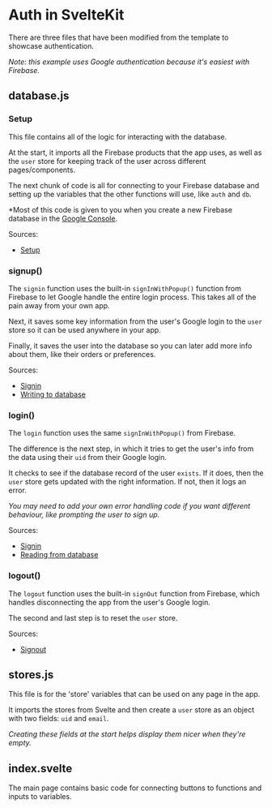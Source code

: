 # Auth in SvelteKit

There are three files that have been modified from the template to showcase authentication.

*Note: this example uses Google authentication because it's easiest with Firebase.*

## database.js

### Setup 

This file contains all of the logic for interacting with the database.

At the start, it imports all the Firebase products that the app uses, as well as the `user` store for keeping track of the user across different pages/components.

The next chunk of code is all for connecting to your Firebase database and setting up the variables that the other functions will use, like `auth` and `db`.

*Most of this code is given to you when you create a new Firebase database in the [Google Console](https://console.firebase.google.com/).

Sources:
 * [Setup](https://firebase.google.com/docs/database/web/start)

### signup()

The `signin` function uses the built-in `signInWithPopup()` function from Firebase to let Google handle the entire login process. This takes all of the pain away from your own app.

Next, it saves some key information from the user's Google login to the `user` store so it can be used anywhere in your app.

Finally, it saves the user into the database so you can later add more info about them, like their orders or preferences.

Sources:
 * [Signin](https://firebase.google.com/docs/auth/web/google-signin#handle_the_sign-in_flow_with_the_firebase_sdk)
 * [Writing to database](https://firebase.google.com/docs/firestore/manage-data/add-data#add_a_document)

### login()

The `login` function uses the same `signInWithPopup()` from Firebase.

The difference is the next step, in which it tries to get the user's info from the data using their `uid` from their Google login.

It checks to see if the database record of the user `exists`. If it does, then the `user` store gets updated with the right information. If not, then it logs an error.

*You may need to add your own error handling code if you want different behaviour, like prompting the user to sign up.*

Sources:
 * [Signin](https://firebase.google.com/docs/auth/web/google-signin#handle_the_sign-in_flow_with_the_firebase_sdk)
 * [Reading from database](https://firebase.google.com/docs/firestore/query-data/get-data#get_a_document)

### logout()

The `logout` function uses the built-in `signOut` function from Firebase, which handles disconnecting the app from the user's Google login.

The second and last step is to reset the `user` store.

Sources:
 * [Signout](https://firebase.google.com/docs/auth/web/google-signin#next_steps)

## stores.js

This file is for the 'store' variables that can be used on any page in the app.

It imports the stores from Svelte and then create a `user` store as an object with two fields: `uid` and `email`.

*Creating these fields at the start helps display them nicer when they're empty.*



## index.svelte

The main page contains basic code for connecting buttons to functions and inputs to variables.
